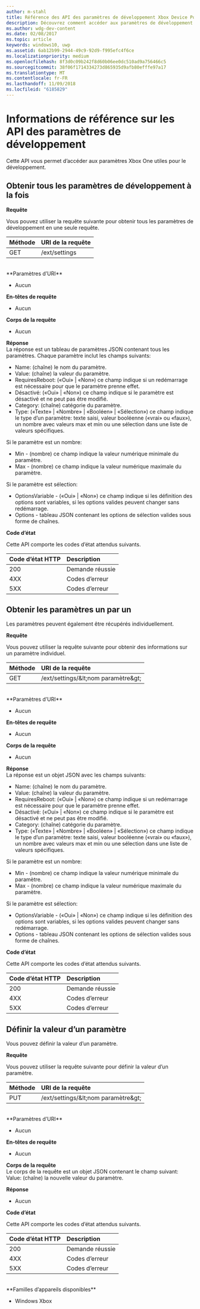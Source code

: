```yaml
---
author: m-stahl
title: Référence des API des paramètres de développement Xbox Device Portal
description: Découvrez comment accéder aux paramètres de développement Xbox.
ms.author: wdg-dev-content
ms.date: 02/08/2017
ms.topic: article
keywords: windows10, uwp
ms.assetid: 6ab12b99-2944-49c9-92d9-f995efc4f6ce
ms.localizationpriority: medium
ms.openlocfilehash: 8f3d0c09b242f8d60b06ee0dc510ad9a756466c5
ms.sourcegitcommit: 38f06f1714334273d865935d9afb80efffe97a17
ms.translationtype: MT
ms.contentlocale: fr-FR
ms.lasthandoff: 11/09/2018
ms.locfileid: "6185829"
---
```

# <a name="developer-settings-api-reference"></a>Informations de référence sur les API des paramètres de développement   
Cette API vous permet d’accéder aux paramètres Xbox One utiles pour le développement.

## <a name="get-all-developer-settings-at-once"></a>Obtenir tous les paramètres de développement à la fois

**Requête**

Vous pouvez utiliser la requête suivante pour obtenir tous les paramètres de développement en une seule requête.

Méthode      | URI de la requête
:------     | :-----
GET | /ext/settings
<br />
**Paramètres d’URI**

- Aucun

**En-têtes de requête**

- Aucun

**Corps de la requête**

- Aucun

**Réponse**   
La réponse est un tableau de paramètres JSON contenant tous les paramètres. Chaque paramètre inclut les champs suivants:

* Name: (chaîne) le nom du paramètre.
* Value: (chaîne) la valeur du paramètre.
* RequiresReboot: («Oui» | «Non») ce champ indique si un redémarrage est nécessaire pour que le paramètre prenne effet.
* Désactivé: («Oui» | «Non») ce champ indique si le paramètre est désactivé et ne peut pas être modifié.
* Category: (chaîne) catégorie du paramètre.
* Type: («Texte» | «Nombre» | «Booléen» | «Sélection») ce champ indique le type d’un paramètre: texte saisi, valeur booléenne («vrai» ou «faux»), un nombre avec valeurs max et min ou une sélection dans une liste de valeurs spécifiques.

Si le paramètre est un nombre:
* Min - (nombre) ce champ indique la valeur numérique minimale du paramètre.
* Max - (nombre) ce champ indique la valeur numérique maximale du paramètre.

Si le paramètre est sélection:
* OptionsVariable - («Oui» | «Non») ce champ indique si les définition des options sont variables, si les options valides peuvent changer sans redémarrage.
* Options - tableau JSON contenant les options de sélection valides sous forme de chaînes.

**Code d’état**

Cette API comporte les codes d’état attendus suivants.

Code d’état HTTP      | Description
:------     | :-----
200 | Demande réussie
4XX | Codes d’erreur
5XX | Codes d’erreur

## <a name="get-settings-one-at-a-time"></a>Obtenir les paramètres un par un
Les paramètres peuvent également être récupérés individuellement.

**Requête**

Vous pouvez utiliser la requête suivante pour obtenir des informations sur un paramètre individuel.

Méthode      | URI de la requête
:------     | :-----
GET | /ext/settings/\&lt;nom paramètre\&gt;
<br />
**Paramètres d’URI**

- Aucun

**En-têtes de requête**

- Aucun

**Corps de la requête**

- Aucun

**Réponse**   
La réponse est un objet JSON avec les champs suivants:

* Name: (chaîne) le nom du paramètre.
* Value: (chaîne) la valeur du paramètre.
* RequiresReboot: («Oui» | «Non») ce champ indique si un redémarrage est nécessaire pour que le paramètre prenne effet.
* Désactivé: («Oui» | «Non») ce champ indique si le paramètre est désactivé et ne peut pas être modifié.
* Category: (chaîne) catégorie du paramètre.
* Type: («Texte» | «Nombre» | «Booléen» | «Sélection») ce champ indique le type d’un paramètre: texte saisi, valeur booléenne («vrai» ou «faux»), un nombre avec valeurs max et min ou une sélection dans une liste de valeurs spécifiques.

Si le paramètre est un nombre:
* Min - (nombre) ce champ indique la valeur numérique minimale du paramètre.
* Max - (nombre) ce champ indique la valeur numérique maximale du paramètre.

Si le paramètre est sélection:
* OptionsVariable - («Oui» | «Non») ce champ indique si les définition des options sont variables, si les options valides peuvent changer sans redémarrage.
* Options - tableau JSON contenant les options de sélection valides sous forme de chaînes.

**Code d’état**

Cette API comporte les codes d’état attendus suivants.

Code d’état HTTP      | Description
:------     | :-----
200 | Demande réussie
4XX | Codes d’erreur
5XX | Codes d’erreur

## <a name="set-the-value-of-a-setting"></a>Définir la valeur d’un paramètre
Vous pouvez définir la valeur d’un paramètre.

**Requête**

Vous pouvez utiliser la requête suivante pour définir la valeur d’un paramètre.

Méthode      | URI de la requête
:------     | :-----
PUT | /ext/settings/\&lt;nom paramètre\&gt;
<br />
**Paramètres d’URI**

- Aucun

**En-têtes de requête**

- Aucun

**Corps de la requête**   
Le corps de la requête est un objet JSON contenant le champ suivant:   
Value: (chaîne) la nouvelle valeur du paramètre.

**Réponse**   

- Aucun

**Code d’état**

Cette API comporte les codes d’état attendus suivants.

Code d’état HTTP      | Description
:------     | :-----
200 | Demande réussie
4XX | Codes d’erreur
5XX | Codes d’erreur

<br />
**Familles d’appareils disponibles**

* Windows Xbox
